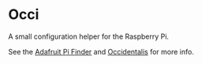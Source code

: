 # Occi

A small configuration helper for the Raspberry Pi.

See the [Adafruit Pi Finder](https://github.com/adafruit/Adafruit-Pi-Finder) and
[Occidentalis](https://github.com/adafruit/Adafruit-Occidentalis) for more info.
